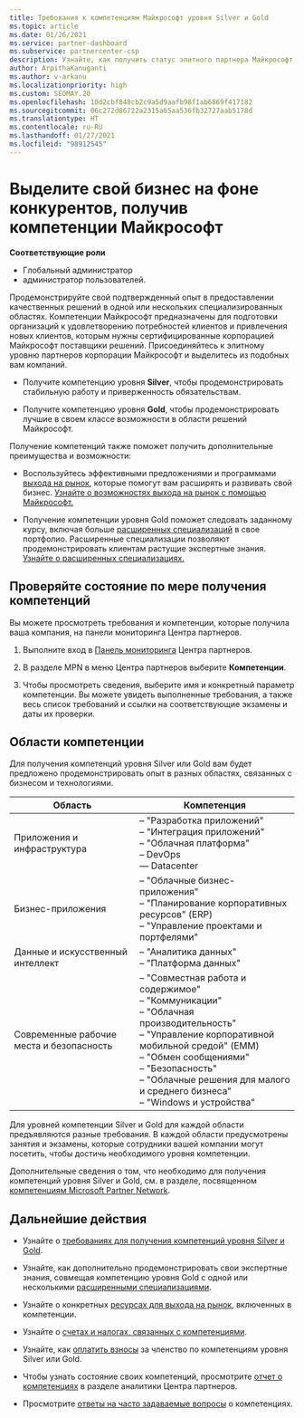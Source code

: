 ```yaml
---
title: Требования к компетенциям Майкрософт уровня Silver и Gold
ms.topic: article
ms.date: 01/26/2021
ms.service: partner-dashboard
ms.subservice: partnercenter-csp
description: Узнайте, как получить статус элитного партнера Майкрософт и привлечь новых клиентов, выполнив необходимые требования и став участником с уровнем компетенций Silver или Gold.
author: ArpithaKanuganti
ms.author: v-arkanu
ms.localizationpriority: high
ms.custom: SEOMAY.20
ms.openlocfilehash: 10d2cbf848cb2c9a5d9aafb98f1ab6869f417182
ms.sourcegitcommit: 06c272d86722a2315a65aa536fb32727aab5178d
ms.translationtype: HT
ms.contentlocale: ru-RU
ms.lasthandoff: 01/27/2021
ms.locfileid: "98912545"
---
```

# <a name="differentiate-your-business-by-attaining-microsoft-competencies"></a>Выделите свой бизнес на фоне конкурентов, получив компетенции Майкрософт

**Соответствующие роли**
- Глобальный администратор
- администратор пользователей.

Продемонстрируйте свой подтвержденный опыт в предоставлении качественных решений в одной или нескольких специализированных областях. Компетенции Майкрософт предназначены для подготовки организаций к удовлетворению потребностей клиентов и привлечения новых клиентов, которым нужны сертифицированные корпорацией Майкрософт поставщики решений. Присоединяйтесь к элитному уровню партнеров корпорации Майкрософт и выделитесь из подобных вам компаний.

- Получите компетенцию уровня **Silver**, чтобы продемонстрировать стабильную работу и приверженность обязательствам.

- Получите компетенцию уровня **Gold**, чтобы продемонстрировать лучшие в своем классе возможности в области решений Майкрософт.

Получение компетенций также поможет получить дополнительные преимущества и возможности:

- Воспользуйтесь эффективными предложениями и программами [выхода на рынок](mpn-learn-about-go-to-market-benefits.md), которые помогут вам расширять и развивать свой бизнес. [Узнайте о возможностях выхода на рынок с помощью Майкрософт.](https://partner.microsoft.com/solutions/go-to-market)

- Получение компетенции уровня Gold поможет следовать заданному курсу, включая больше [расширенных специализаций](advanced-specializations.md) в свое портфолио. Расширенные специализации позволяют продемонстрировать клиентам растущие экспертные знания. [Узнайте о расширенных специализациях.](https://partner.microsoft.com/membership/advanced-specialization)

## <a name="check-your-status-as-you-attain-a-competency"></a>Проверяйте состояние по мере получения компетенций

Вы можете просмотреть требования и компетенции, которые получила ваша компания, на панели мониторинга Центра партнеров.

1. Выполните вход в [Панель мониторинга](https://partner.microsoft.com/dashboard/home) Центра партнеров.

2. В разделе MPN в меню Центра партнеров выберите **Компетенции**.

3. Чтобы просмотреть сведения, выберите имя и конкретный параметр компетенции. Вы можете увидеть выполненные требования, а также весь список требований и ссылки на соответствующие экзамены и даты их проверки.

## <a name="competency-areas"></a>Области компетенции

Для получения компетенций уровня Silver или Gold вам будет предложено продемонстрировать опыт в разных областях, связанных с бизнесом и технологиями.

|**Область**            |**Компетенция**                    |
|--------------------|--------------------------------|
|Приложения и инфраструктура| – "Разработка приложений"<br/> – "Интеграция приложений"<br/> – "Облачная платформа"<br/> – DevOps<br/> — Datacenter |
|Бизнес-приложения | – "Облачные бизнес-приложения"</br> – "Планирование корпоративных ресурсов" (ERP)</br> – "Управление проектами и портфелями" |
|Данные и искусственный интеллект| – "Аналитика данных"<br/> – "Платформа данных" |
|Современные рабочие места и безопасность | – "Совместная работа и содержимое"<br/> – "Коммуникации"<br/> – "Облачная производительность"<br/> – "Управление корпоративной мобильной средой" (EMM)<br/> – "Обмен сообщениями"<br/> – "Безопасность"<br/> – "Облачные решения для малого и среднего бизнеса"<br/> – "Windows и устройства" |

Для уровней компетенции Silver и Gold для каждой области предъявляются разные требования. В каждой области предусмотрены занятия и экзамены, которые сотрудники вашей компании могут посетить, чтобы достичь необходимого уровня компетенции. 

Дополнительные сведения о том, что необходимо для получения компетенций уровня Silver и Gold, см. в разделе, посвященном [компетенциям Microsoft Partner Network](https://partner.microsoft.com/membership/competencies).

## <a name="next-steps"></a>Дальнейшие действия

- Узнайте о [требованиях для получения компетенций уровня Silver и Gold](https://partner.microsoft.com/membership/competencies).

- Узнайте, как дополнительно продемонстрировать свои экспертные знания, совмещая компетенцию уровня Gold с одной или несколькими [расширенными специализациями](advanced-specializations.md).

- Узнайте о конкретных [ресурсах для выхода на рынок](mpn-learn-about-go-to-market-benefits.md), включенных в компетенции.

- Узнайте о [счетах и налогах, связанных с компетенциями](mpn-view-print-maps-invoice.md).

- Узнайте, как [оплатить взносы](mpn-pay-fee-silver-gold-competency.md) за членство по компетенциям уровня Silver или Gold.

- Чтобы узнать состояние своих компетенций, просмотрите [отчет о компетенциях](pci-competencies-report.md) в разделе аналитики Центра партнеров.

- Просмотрите [ответы на часто задаваемые вопросы](competencies-faq.md) о компетенциях.
